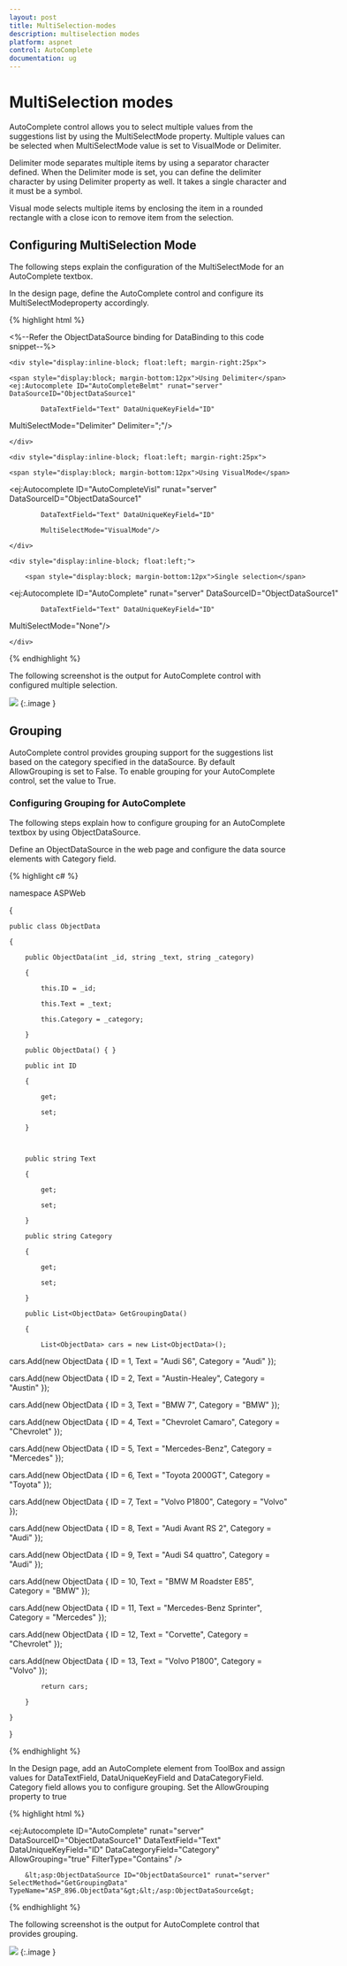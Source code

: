 ```yaml
---
layout: post
title: MultiSelection-modes
description: multiselection modes
platform: aspnet
control: AutoComplete
documentation: ug
---
```


# MultiSelection modes

AutoComplete control allows you to select multiple values from the suggestions list by using the MultiSelectMode property. Multiple values can be selected when MultiSelectMode value is set to VisualMode or Delimiter. 

Delimiter mode separates multiple items by using a separator character defined. When the Delimiter mode is set, you can define the delimiter character by using Delimiter property as well. It takes a single character and it must be a symbol. 

Visual mode selects multiple items by enclosing the item in a rounded rectangle with a close icon to remove item from the selection.

## Configuring MultiSelection Mode

The following steps explain the configuration of the MultiSelectMode for an AutoComplete textbox.

In the design page, define the AutoComplete control and configure its MultiSelectModeproperty accordingly.

{% highlight html %}

<%--Refer the ObjectDataSource binding for DataBinding to this code snippet--%>



<div style="width: 600px">

    <div style="display:inline-block; float:left; margin-right:25px">

    <span style="display:block; margin-bottom:12px">Using Delimiter</span>       <ej:Autocomplete ID="AutoCompleteBelmt" runat="server" DataSourceID="ObjectDataSource1" 

            DataTextField="Text" DataUniqueKeyField="ID" 

MultiSelectMode="Delimiter" Delimiter=";"/>

    </div>

    <div style="display:inline-block; float:left; margin-right:25px">

    <span style="display:block; margin-bottom:12px">Using VisualMode</span> 

 <ej:Autocomplete ID="AutoCompleteVisl" runat="server" DataSourceID="ObjectDataSource1" 

            DataTextField="Text" DataUniqueKeyField="ID" 

            MultiSelectMode="VisualMode"/>

    </div>

    <div style="display:inline-block; float:left;">

        <span style="display:block; margin-bottom:12px">Single selection</span>

<ej:Autocomplete ID="AutoComplete" runat="server" DataSourceID="ObjectDataSource1" 

            DataTextField="Text" DataUniqueKeyField="ID" 

MultiSelectMode="None"/>

    </div>

</div>





{% endhighlight %}



The following screenshot is the output for AutoComplete control with configured multiple selection.

![](MultiSelection-modes_images/MultiSelection-modes_img1.png)
{:.image }


## Grouping

AutoComplete control provides grouping support for the suggestions list based on the category specified in the dataSource. By default AllowGrouping is set to False. To enable grouping for your AutoComplete control, set the value to True.

### Configuring Grouping for AutoComplete

The following steps explain how to configure grouping for an AutoComplete textbox by using ObjectDataSource.

Define an ObjectDataSource in the web page and configure the data source elements with Category field.

{% highlight c# %}

namespace ASPWeb

{

    public class ObjectData

    {

        public ObjectData(int _id, string _text, string _category)

        {

            this.ID = _id;

            this.Text = _text;

            this.Category = _category;

        }

        public ObjectData() { }

        public int ID

        {

            get;

            set;

        }



        public string Text

        {

            get;

            set;

        }

        public string Category

        {

            get;

            set;

        }

        public List<ObjectData> GetGroupingData()

        {

            List<ObjectData> cars = new List<ObjectData>();

cars.Add(new ObjectData { ID = 1, Text = "Audi S6", Category = "Audi" });

cars.Add(new ObjectData { ID = 2, Text = "Austin-Healey", Category = "Austin" });

cars.Add(new ObjectData { ID = 3, Text = "BMW 7", Category = "BMW" });

cars.Add(new ObjectData { ID = 4, Text = "Chevrolet Camaro", Category = "Chevrolet" });

cars.Add(new ObjectData { ID = 5, Text = "Mercedes-Benz", Category = "Mercedes" });

cars.Add(new ObjectData { ID = 6, Text = "Toyota 2000GT", Category = "Toyota" });

cars.Add(new ObjectData { ID = 7, Text = "Volvo P1800", Category = "Volvo" });

cars.Add(new ObjectData { ID = 8, Text = "Audi Avant RS 2", Category = "Audi" });

cars.Add(new ObjectData { ID = 9, Text = "Audi S4 quattro", Category = "Audi" });

cars.Add(new ObjectData { ID = 10, Text = "BMW M Roadster E85", Category = "BMW" });

cars.Add(new ObjectData { ID = 11, Text = "Mercedes-Benz Sprinter", Category = "Mercedes" });

cars.Add(new ObjectData { ID = 12, Text = "Corvette", Category = "Chevrolet" });

cars.Add(new ObjectData { ID = 13, Text = "Volvo P1800", Category = "Volvo" }); 

            return cars;

        }

    }

}



{% endhighlight %}



In the Design page, add an AutoComplete element from ToolBox and assign values for DataTextField, DataUniqueKeyField and DataCategoryField. Category field allows you to configure grouping. Set the AllowGrouping property to true

{% highlight html %}

&lt;ej:Autocomplete ID="AutoComplete" runat="server" DataSourceID="ObjectDataSource1" DataTextField="Text" DataUniqueKeyField="ID" DataCategoryField="Category" AllowGrouping="true" FilterType="Contains" /&gt;

        &lt;asp:ObjectDataSource ID="ObjectDataSource1" runat="server" SelectMethod="GetGroupingData" TypeName="ASP_896.ObjectData"&gt;&lt;/asp:ObjectDataSource&gt;


{% endhighlight %}


The following screenshot is the output for AutoComplete control that provides grouping.

![](MultiSelection-modes_images/MultiSelection-modes_img2.png)
{:.image }


